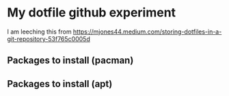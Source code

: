 # My dotfile github experiment

I am leeching this from https://mjones44.medium.com/storing-dotfiles-in-a-git-repository-53f765c0005d

## Packages to install (pacman)



## Packages to install (apt)

